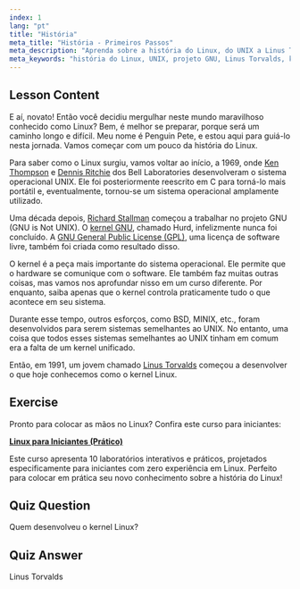 ```yaml
---
index: 1
lang: "pt"
title: "História"
meta_title: "História - Primeiros Passos"
meta_description: "Aprenda sobre a história do Linux, do UNIX a Linus Torvalds e o projeto GNU. Entenda suas origens e evolução para iniciantes."
meta_keywords: "história do Linux, UNIX, projeto GNU, Linus Torvalds, kernel Linux, Linux para iniciantes, tutorial de Linux, guia de Linux"
---
```


## Lesson Content

E aí, novato! Então você decidiu mergulhar neste mundo maravilhoso conhecido como Linux? Bem, é melhor se preparar, porque será um caminho longo e difícil. Meu nome é Penguin Pete, e estou aqui para guiá-lo nesta jornada. Vamos começar com um pouco da história do Linux.

Para saber como o Linux surgiu, vamos voltar ao início, a 1969, onde [Ken Thompson](https://en.wikipedia.org/wiki/Ken_Thompson) e [Dennis Ritchie](https://en.wikipedia.org/wiki/Dennis_Ritchie) dos Bell Laboratories desenvolveram o sistema operacional UNIX. Ele foi posteriormente reescrito em C para torná-lo mais portátil e, eventualmente, tornou-se um sistema operacional amplamente utilizado.

Uma década depois, [Richard Stallman](https://stallman.org/) começou a trabalhar no projeto GNU (GNU is Not UNIX). O [kernel GNU](https://en.wikipedia.org/wiki/GNU_Hurd), chamado Hurd, infelizmente nunca foi concluído. A [GNU General Public License (GPL)](https://en.wikipedia.org/wiki/GNU_General_Public_License), uma licença de software livre, também foi criada como resultado disso.

O kernel é a peça mais importante do sistema operacional. Ele permite que o hardware se comunique com o software. Ele também faz muitas outras coisas, mas vamos nos aprofundar nisso em um curso diferente. Por enquanto, saiba apenas que o kernel controla praticamente tudo o que acontece em seu sistema.

Durante esse tempo, outros esforços, como BSD, MINIX, etc., foram desenvolvidos para serem sistemas semelhantes ao UNIX. No entanto, uma coisa que todos esses sistemas semelhantes ao UNIX tinham em comum era a falta de um kernel unificado.

Então, em 1991, um jovem chamado [Linus Torvalds](https://en.wikipedia.org/wiki/Linus_Torvalds) começou a desenvolver o que hoje conhecemos como o kernel Linux.

## Exercise

Pronto para colocar as mãos no Linux? Confira este curso para iniciantes:

**[Linux para Iniciantes (Prático)](https://labex.io/learn/linux)**

Este curso apresenta 10 laboratórios interativos e práticos, projetados especificamente para iniciantes com zero experiência em Linux. Perfeito para colocar em prática seu novo conhecimento sobre a história do Linux!

## Quiz Question

Quem desenvolveu o kernel Linux?

## Quiz Answer

Linus Torvalds

